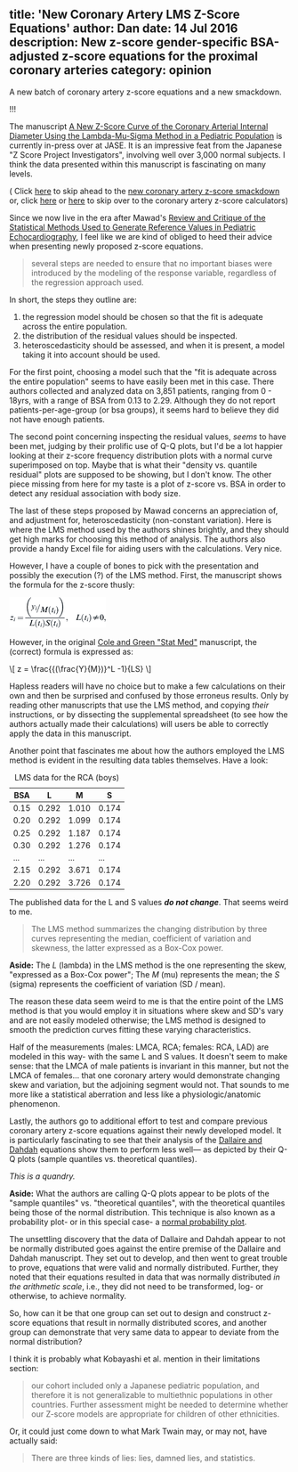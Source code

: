 title: 'New Coronary Artery LMS Z-Score Equations'
author: Dan
date: 14 Jul 2016
description: New z-score gender-specific BSA-adjusted z-score equations for the proximal coronary arteries 
category: opinion
---

A new batch of coronary artery z-score equations and a new smackdown.

!!!

The manuscript [A New Z-Score Curve of the Coronary Arterial Internal Diameter Using the Lambda-Mu-Sigma Method in a Pediatric Population](http://www.ncbi.nlm.nih.gov/pubmed/27288089) is 
currently in-press over at JASE. It is an impressive feat from the Japanese "Z Score Project Investigators", involving well over 3,000 normal subjects. I think the data presented within this manuscript 
is fascinating on many levels.

( Click [here](/tools/coronary-artery-smackdown) to skip ahead to the [new coronary artery z-score smackdown](/tools/coronary-artery-smackdown) or,
 click [here](/sites/coronary-arteries) or [here](/refs/kobayashi-jase-2016) to skip over to the coronary artery z-score calculators)

Since we now live in the era after Mawad's [Review and Critique of the Statistical 
Methods Used to Generate Reference Values in Pediatric Echocardiography](http://www.ncbi.nlm.nih.gov/pubmed/23140845), I feel like we are kind of obliged to heed their advice
when presenting newly proposed z-score equations. 

> several steps are needed to ensure that no important biases were introduced by the modeling of the response variable, regardless of the regression approach used.
  
In short, the steps they outline are:

1. the regression model should be chosen so that the fit is adequate across the entire population.
2. the distribution of the residual values should be inspected. 
3. heteroscedasticity should be assessed, and when it is present, a model taking it into account should be used. 

For the first point, choosing a model such that the "fit is adequate across the entire population" seems to have easily been met in this case.
There authors collected and analyzed data on 3,851 patients, ranging from 0 - 18yrs, with a range of BSA from 0.13 to 2.29. Although they do not report patients-per-age-group (or bsa groups), it seems hard
to believe they did not have enough patients.

The second point concerning inspecting the residual values, *seems* to have been met, judging by their prolific use of Q-Q plots, but I'd be a lot happier
looking at their z-score frequency distribution plots with a normal curve superimposed on top. Maybe that is what their "density vs. quantile residual" plots are supposed to be showing,
but I don't know. The other piece missing from here for my taste is a plot of z-score vs. BSA in order to detect any residual association with body size.

The last of these steps proposed by Mawad concerns an appreciation of, and adjustment for, heteroscedasticity (non-constant variation). Here is where the LMS method used by the authors
shines brightly, and they should get high marks for choosing this method of analysis. The authors also provide a handy Excel file for aiding users with the calculations. Very nice.

However, I have a couple of bones to pick with the presentation and possibly the execution (?) of the LMS method. First, the manuscript shows the formula for the z-score thusly:

![Kobayashi LMS equation](/static/img/kobayashi_lms.png)

However, in the original [Cole and Green "Stat Med"](http://www.ncbi.nlm.nih.gov/pubmed/1518992) manuscript, the (correct) formula is expressed as:
 
<script type="text/javascript" async
  src="https://cdn.mathjax.org/mathjax/latest/MathJax.js?config=TeX-MML-AM_CHTML">
</script>

<div>
\[ z = \frac{{(\frac{Y}{M})}^L -1}{LS} \]
</div>

Hapless readers will have no choice but to make a few calculations on their own and then be surprised and confused by those erroneus results. Only by reading other manuscripts that use the LMS method,
and copying _their_ instructions, or by dissecting the supplemental spreadsheet (to see how the authors actually made their calculations) will users be able to correctly apply the data in this manuscript. 

Another point that fascinates me about how the authors employed the LMS method is evident in the resulting data tables themselves. Have a look:

<div>
<table class="data-table">
    <caption>LMS data for the RCA (boys)</caption>
    <thead>
    <tr>
        <th>BSA</th>
        <th>L</th>
        <th>M</th>
        <th>S</th>
    </tr>
    </thead>
    <tbody>
        <tr>
            <td>0.15</td>
            <td>0.292</td>
            <td>1.010</td>
            <td>0.174</td>
        </tr>
        <tr>
            <td>0.20</td>
            <td>0.292</td>
            <td>1.099</td>
            <td>0.174</td>
        </tr>
        <tr>
            <td>0.25</td>
            <td>0.292</td>
            <td>1.187</td>
            <td>0.174</td>
        </tr>
        <tr>
            <td>0.30</td>
            <td>0.292</td>
            <td>1.276</td>
            <td>0.174</td>
        </tr>
        <tr>
            <td>...</td>
            <td>...</td>
            <td>...</td>
            <td>...</td>
        </tr>
        <tr>
            <td>2.15</td>
            <td>0.292</td>
            <td>3.671</td>
            <td>0.174</td>
        </tr>
        <tr>
            <td>2.20</td>
            <td>0.292</td>
            <td>3.726</td>
            <td>0.174</td>
        </tr>
    </tbody>
</table>
</div>

The published data for the L and S values **_do not change_**. That seems weird to me. 

>The LMS method summarizes the changing distribution by three curves representing the median, 
coefficient of variation and skewness, 
the latter expressed as a Box-Cox power. 

**Aside:** The *L* (lambda) in the LMS method is the one representing the skew, "expressed as a Box-Cox power";
The *M* (mu) represents the mean; the *S* (sigma) represents the coefficient of variation (SD / mean).

The reason these data seem weird to me is that the entire point of the LMS method is that you would employ it 
in situations where skew and SD's vary and are not easily modeled otherwise; the LMS method is designed to smooth the prediction curves fitting these varying characteristics.

Half of the measurements (males: LMCA, RCA; females: RCA, LAD) are modeled in this way- with the same L and S values. It doesn't seem to make sense:
that the LMCA of male patients is invariant in this manner, but not the LMCA of females... that one coronary artery would demonstrate changing skew and variation,
but the adjoining segment would not. That sounds to me more like a statistical aberration and less like a physiologic/anatomic phenomenon.  

Lastly, the authors go to additional effort to test and compare previous coronary artery z-score equations against their newly developed model. It is particularly fascinating to see that 
their analysis of the [Dallaire and Dahdah](http://www.ncbi.nlm.nih.gov/pubmed/21074965) equations show them to perform less well&mdash; as depicted by their Q-Q plots (sample quantiles vs. theoretical quantiles). 

_This is a quandry._

**Aside:**
What the authors are calling Q-Q plots appear to be plots of the "sample quantiles" vs. "theoretical quantiles", with the theoretical quantiles being those of the normal distribution. 
This technique is also known as a probability plot- or in this special case- a [normal probability plot](https://en.wikipedia.org/wiki/Normal_probability_plot).

The unsettling discovery that the data of Dallaire and Dahdah appear to not be normally distributed goes against the entire premise of the Dallaire and Dahdah manuscript. They set out to
develop, and then went to great trouble to prove, equations that were valid and normally distributed. Further, they noted that their equations resulted in data that was normally distributed
*in the arithmetic scale*, i.e., they did not need to be transformed, log- or otherwise, to achieve normality.

So, how can it be that one group can set out to design and construct z-score equations that result in normally distributed scores, and another group can demonstrate that very same data to 
appear to deviate from the normal distribution? 

I think it is probably what Kobayashi et al. mention in their limitations section:

>our cohort included only a Japanese pediatric population, and therefore it is not generalizable to multiethnic populations in other countries. 
Further assessment might be needed to determine whether our Z-score models are appropriate for children of other ethnicities.

Or, it could just come down to what Mark Twain may, or may not, have actually said:

>There are three kinds of lies: lies, damned lies, and statistics.













